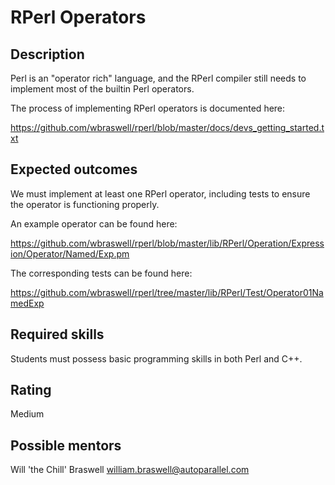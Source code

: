 RPerl Operators
==================================

Description
-----------

Perl is an "operator rich" language, and the RPerl compiler still needs to implement most of the builtin Perl operators.

The process of implementing RPerl operators is documented here:

https://github.com/wbraswell/rperl/blob/master/docs/devs_getting_started.txt


Expected outcomes
-----------------

We must implement at least one RPerl operator, including tests to ensure the operator is functioning properly.

An example operator can be found here:

https://github.com/wbraswell/rperl/blob/master/lib/RPerl/Operation/Expression/Operator/Named/Exp.pm

The corresponding tests can be found here:

https://github.com/wbraswell/rperl/tree/master/lib/RPerl/Test/Operator01NamedExp


Required skills
---------------

Students must possess basic programming skills in both Perl and C++.


Rating
------

Medium


Possible mentors
----------------

Will 'the Chill' Braswell
william.braswell@autoparallel.com
